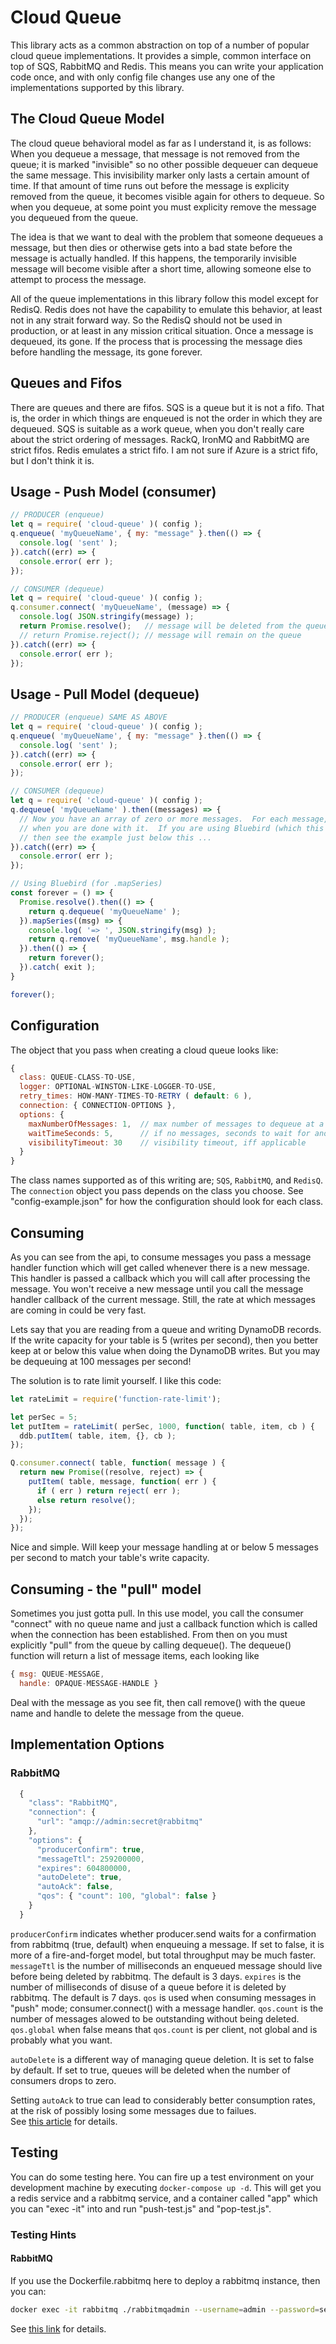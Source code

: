 # Cloud Queue

This library acts as a common abstraction on top of a number of popular cloud queue
implementations.  It provides a simple, common interface on top of SQS, RabbitMQ
and Redis.  This means you can write your application code once, and with only config
file changes use any one of the implementations supported by this library.

## The Cloud Queue Model

The cloud queue behavioral model as far as I understand it, is as follows:  When you dequeue a message,
that message is not removed from the queue; it is marked "invisible" so no other possible dequeuer can
dequeue the same message.  This invisibility marker only lasts a certain amount of time.  If that amount
of time runs out before the message is explicity removed from the queue, it becomes visible again for
others to dequeue.  So when you dequeue, at some point you must explicity remove the message you
dequeued from the queue.

The idea is that we want to deal with the problem that someone dequeues a message, but then dies or otherwise
gets into a bad state before the message is actually handled.  If this happens, the temporarily invisible message
will become visible after a short time, allowing someone else to attempt to process the message.

All of the queue implementations in this library follow this model except for RedisQ.  Redis does not have the
capability to emulate this behavior, at least not in any strait forward way.  So the RedisQ should not be used in
production, or at least in any mission critical situation.  Once a message is dequeued, its gone.  If the process
that is processing the message dies before handling the message, its gone forever.

## Queues and Fifos

There are queues and there are fifos.  SQS is a queue but it is not a fifo.  That is, the order in
which things are enqueued is not the order in which they are dequeued.  SQS is suitable as a work queue,
when you don't really care about the strict ordering of messages.  RackQ, IronMQ and RabbitMQ are strict fifos.
Redis emulates a strict fifo.  I am not sure if Azure is a strict fifo, but I don't think it is.

## Usage - Push Model (consumer)

```javascript
// PRODUCER (enqueue)
let q = require( 'cloud-queue' )( config );
q.enqueue( 'myQueueName', { my: "message" }.then(() => {
  console.log( 'sent' );
}).catch((err) => {
  console.error( err );
});

// CONSUMER (dequeue)
let q = require( 'cloud-queue' )( config );
q.consumer.connect( 'myQueueName', (message) => {
  console.log( JSON.stringify(message) );
  return Promise.resolve();   // message will be deleted from the queue, or:
  // return Promise.reject(); // message will remain on the queue
}).catch((err) => {
  console.error( err );
});
```

## Usage - Pull Model (dequeue)

```javascript
// PRODUCER (enqueue) SAME AS ABOVE
let q = require( 'cloud-queue' )( config );
q.enqueue( 'myQueueName', { my: "message" }.then(() => {
  console.log( 'sent' );
}).catch((err) => {
  console.error( err );
});

// CONSUMER (dequeue)
let q = require( 'cloud-queue' )( config );
q.dequeue( 'myQueueName' ).then((messages) => {
  // Now you have an array of zero or more messages.  For each message, you must explicity remove it from the queue 
  // when you are done with it.  If you are using Bluebird (which this package uses, so you might not need to npm-install it),
  // then see the example just below this ...
}).catch((err) => {
  console.error( err );
});

// Using Bluebird (for .mapSeries)
const forever = () => {
  Promise.resolve().then(() => {
    return q.dequeue( 'myQueueName' );
  }).mapSeries((msg) => {
    console.log( '=> ', JSON.stringify(msg) );
    return q.remove( 'myQueueName', msg.handle );
  }).then(() => {
    return forever();
  }).catch( exit );
}

forever();

```

## Configuration

The object that you pass when creating a cloud queue looks like:

```javascript
{
  class: QUEUE-CLASS-TO-USE,
  logger: OPTIONAL-WINSTON-LIKE-LOGGER-TO-USE,
  retry_times: HOW-MANY-TIMES-TO-RETRY ( default: 6 ),
  connection: { CONNECTION-OPTIONS },
  options: {
    maxNumberOfMessages: 1,  // max number of messages to dequeue at a time
    waitTimeSeconds: 5,      // if no messages, seconds to wait for another poll
    visibilityTimeout: 30    // visibility timeout, iff applicable
  }
}
```

The class names supported as of this writing are; `SQS`, `RabbitMQ`, and `RedisQ`.
The `connection` object you pass depends on the class you choose.  See "config-example.json" for
how the configuration should look for each class.

## Consuming 

As you can see from the api, to consume messages you pass a message handler function which
will get called whenever there is a new message.  This handler is passed a callback which you will
call after processing the message.  You won't receive a new message until you call the message
handler callback of the current message.  Still, the rate at which messages are coming in could
be very fast.

Lets say that you are reading from a queue and writing DynamoDB records.  If the write capacity for
your table is 5 (writes per second), then you better keep at or below this value when doing the
DynamoDB writes.  But you may be dequeuing at 100 messages per second!

The solution is to rate limit yourself.  I like this code:

```javascript
let rateLimit = require('function-rate-limit');

let perSec = 5;
let putItem = rateLimit( perSec, 1000, function( table, item, cb ) {
  ddb.putItem( table, item, {}, cb );
});

Q.consumer.connect( table, function( message ) {
  return new Promise((resolve, reject) => {
    putItem( table, message, function( err ) {
      if ( err ) return reject( err );
      else return resolve();
    });
  });
});
```

Nice and simple.  Will keep your message handling at or below 5 messages per second to match your
table's write capacity.

## Consuming - the "pull" model

Sometimes you just gotta pull.  In this use model, you call the consumer "connect" with no queue name and just
a callback function which is called when the connection has been established.  From then on you must explicitly
"pull" from the queue by calling dequeue().  The dequeue() function will return a list of message items, each
looking like

```javascript
{ msg: QUEUE-MESSAGE,
  handle: OPAQUE-MESSAGE-HANDLE }
```

Deal with the message as you see fit, then call remove() with the queue name and handle to delete the
message from the queue.

## Implementation Options

### RabbitMQ

```javascript
  {
    "class": "RabbitMQ",
    "connection": {
      "url": "amqp://admin:secret@rabbitmq"
    },
    "options": {
      "producerConfirm": true,
      "messageTtl": 259200000,
      "expires": 604800000,
	  "autoDelete": true,
      "autoAck": false,
      "qos": { "count": 100, "global": false }
    }
  }
```

`producerConfirm` indicates whether producer.send waits for a confirmation from rabbitmq (true, default) when
enqueuing a message.  If set to false, it is more of a fire-and-forget model, but total throughput may be much faster.
`messageTtl` is the number of milliseconds an enqueued message should live before being deleted by rabbitmq.  The
default is 3 days.  `expires` is the number of milliseconds of disuse of a queue before it is deleted by rabbitmq.
The default is 7 days.  `qos` is used when consuming messages in "push" mode; consumer.connect() with a message handler.
`qos.count` is the number of messages alowed to be outstanding without being deleted.  `qos.global` when false means
that `qos.count` is per client, not global and is probably what you want.

`autoDelete` is a different way of managing queue deletion.  It is set to false by default.  If set to true, queues
will be deleted when the number of consumers drops to zero.

Setting `autoAck` to true can lead to considerably better consumption rates, at the risk of possibly losing some messages due to failues.  
See [this article](https://www.rabbitmq.com/confirms.html) for details.

## Testing

You can do some testing here.  You can fire up a test environment on your development machine by
executing `docker-compose up -d`.  This will get you a redis service and a rabbitmq service, and
a container called "app" which you can "exec -it" into and run "push-test.js" and "pop-test.js".

### Testing Hints

#### RabbitMQ

If you use the Dockerfile.rabbitmq here to deploy a rabbitmq instance, then you can:

```bash
docker exec -it rabbitmq ./rabbitmqadmin --username=admin --password=secret list queues
```

See [this link](https://www.rabbitmq.com/management-cli.html) for details.

